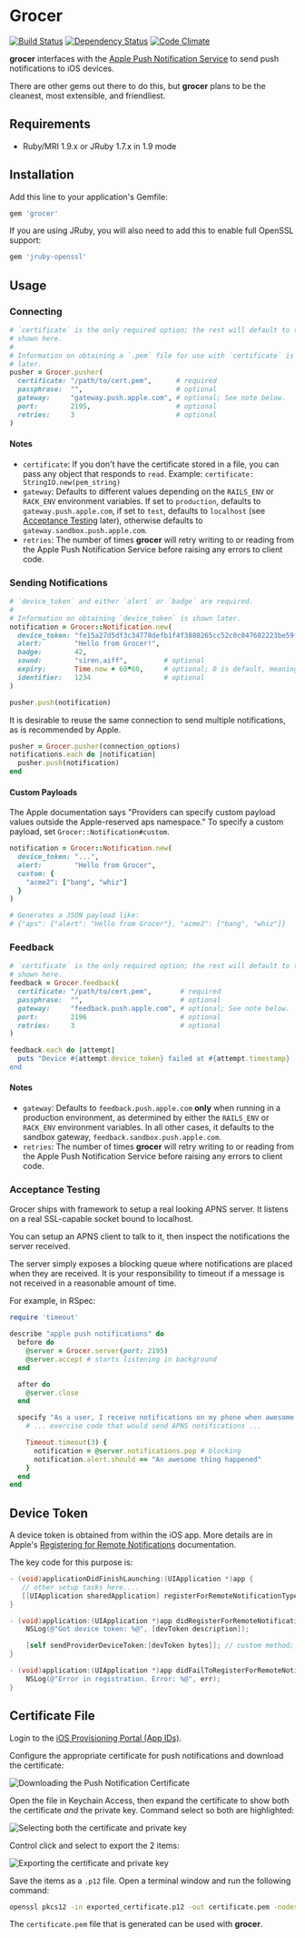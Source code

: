 # Grocer

[![Build Status](https://api.travis-ci.org/highgroove/grocer.png?branch=master)](https://travis-ci.org/highgroove/grocer)
[![Dependency Status](https://gemnasium.com/highgroove/grocer.png)](https://gemnasium.com/highgroove/grocer)
[![Code Climate](https://codeclimate.com/badge.png)](https://codeclimate.com/github/highgroove/grocer)

**grocer** interfaces with the [Apple Push Notification
Service](http://developer.apple.com/library/mac/#documentation/NetworkingInternet/Conceptual/RemoteNotificationsPG/ApplePushService/ApplePushService.html)
to send push notifications to iOS devices.

There are other gems out there to do this, but **grocer** plans to be the
cleanest, most extensible, and friendliest.

## Requirements

* Ruby/MRI 1.9.x or JRuby 1.7.x in 1.9 mode

## Installation

Add this line to your application's Gemfile:

```ruby
gem 'grocer'
```

If you are using JRuby, you will also need to add this to enable full OpenSSL support:

```ruby
gem 'jruby-openssl'
```

## Usage

### Connecting

```ruby
# `certificate` is the only required option; the rest will default to the values
# shown here.
#
# Information on obtaining a `.pem` file for use with `certificate` is shown
# later.
pusher = Grocer.pusher(
  certificate: "/path/to/cert.pem",      # required
  passphrase:  "",                       # optional
  gateway:     "gateway.push.apple.com", # optional; See note below.
  port:        2195,                     # optional
  retries:     3                         # optional
)
```

#### Notes

* `certificate`: If you don't have the certificate stored in a file, you 
  can pass any object that responds to `read`.
  Example: `certificate: StringIO.new(pem_string)`
* `gateway`: Defaults to different values depending on the `RAILS_ENV` or
  `RACK_ENV` environment variables. If set to `production`, defaults to
  `gateway.push.apple.com`, if set to `test`, defaults to `localhost` (see
  [Acceptance Testing](#acceptance-testing) later), otherwise defaults to
  `gateway.sandbox.push.apple.com`.
* `retries`: The number of times **grocer** will retry writing to or reading
  from the Apple Push Notification Service before raising any errors to client
  code.

### Sending Notifications

```ruby
# `device_token` and either `alert` or `badge` are required.
#
# Information on obtaining `device_token` is shown later.
notification = Grocer::Notification.new(
  device_token: "fe15a27d5df3c34778defb1f4f3880265cc52c0c047682223be59fb68500a9a2",
  alert:        "Hello from Grocer!",
  badge:        42,
  sound:        "siren.aiff",         # optional
  expiry:       Time.now + 60*60,     # optional; 0 is default, meaning the message is not stored
  identifier:   1234                  # optional
)

pusher.push(notification)
```

It is desirable to reuse the same connection to send multiple notifications, as
is recommended by Apple.

```ruby
pusher = Grocer.pusher(connection_options)
notifications.each do |notification|
  pusher.push(notification)
end
```

#### Custom Payloads

The Apple documentation says "Providers can specify custom payload values
outside the Apple-reserved aps namespace." To specify a custom payload, set
`Grocer::Notification#custom`.

```ruby
notification = Grocer::Notification.new(
  device_token: "...",
  alert:        "Hello from Grocer",
  custom: {
    "acme2": ["bang", "whiz"]
  }
)

# Generates a JSON payload like:
# {"aps": {"alert": "Hello from Grocer"}, "acme2": ["bang", "whiz"]}
```

### Feedback

```ruby
# `certificate` is the only required option; the rest will default to the values
# shown here.
feedback = Grocer.feedback(
  certificate: "/path/to/cert.pem",       # required
  passphrase:  "",                        # optional
  gateway:     "feedback.push.apple.com", # optional; See note below.
  port:        2196                       # optional
  retries:     3                          # optional
)

feedback.each do |attempt|
  puts "Device #{attempt.device_token} failed at #{attempt.timestamp}
end
```

#### Notes

* `gateway`: Defaults to `feedback.push.apple.com` **only** when running in a
  production environment, as determined by either the `RAILS_ENV` or
  `RACK_ENV` environment variables. In all other cases, it defaults to the
  sandbox gateway, `feedback.sandbox.push.apple.com`.
* `retries`: The number of times **grocer** will retry writing to or reading
  from the Apple Push Notification Service before raising any errors to client
  code.

### Acceptance Testing

Grocer ships with framework to setup a real looking APNS server. It listens on
a real SSL-capable socket bound to localhost.

You can setup an APNS client to talk to it, then inspect the notifications the
server received.

The server simply exposes a blocking queue where notifications are placed when
they are received. It is your responsibility to timeout if a message is not
received in a reasonable amount of time.

For example, in RSpec:

```ruby
require 'timeout'

describe "apple push notifications" do
  before do
    @server = Grocer.server(port: 2195)
    @server.accept # starts listening in background
  end

  after do
    @server.close
  end

  specify "As a user, I receive notifications on my phone when awesome things happen" do
    # ... exercise code that would send APNS notifications ...

    Timeout.timeout(3) {
      notification = @server.notifications.pop # blocking
      notification.alert.should == "An awesome thing happened"
    }
  end
end
```

## Device Token

A device token is obtained from within the iOS app. More details are in Apple's
[Registering for Remote
Notifications](http://developer.apple.com/library/mac/#documentation/NetworkingInternet/Conceptual/RemoteNotificationsPG/IPhoneOSClientImp/IPhoneOSClientImp.html#//apple_ref/doc/uid/TP40008194-CH103-SW1)
documentation.

The key code for this purpose is:

```objective-c
- (void)applicationDidFinishLaunching:(UIApplication *)app {
   // other setup tasks here....
   [[UIApplication sharedApplication] registerForRemoteNotificationTypes:(UIRemoteNotificationTypeAlert | UIRemoteNotificationTypeBadge | UIRemoteNotificationTypeSound)];
}

- (void)application:(UIApplication *)app didRegisterForRemoteNotificationsWithDeviceToken:(NSData *)devToken {
    NSLog(@"Got device token: %@", [devToken description]);

    [self sendProviderDeviceToken:[devToken bytes]]; // custom method; e.g., send to a web service and store
}

- (void)application:(UIApplication *)app didFailToRegisterForRemoteNotificationsWithError:(NSError *)err {
    NSLog(@"Error in registration. Error: %@", err);
}
```

## Certificate File

Login to the [iOS Provisioning Portal (App IDs)](https://developer.apple.com/ios/manage/bundles/index.action).

Configure the appropriate certificate for push notifications and download the
certificate:

![Downloading the Push Notification Certificate](https://img.skitch.com/20120402-gtj3bkqi1kq92kgw2pbr5puk5d.png)

Open the file in Keychain Access, then expand the certificate to show both the
certificate *and* the private key. Command select so both are highlighted:

![Selecting both the certificate and private key](https://img.skitch.com/20120402-e8deartr2uhimaiatgccttkggi.png)

Control click and select to export the 2 items:

![Exporting the certificate and private key](https://img.skitch.com/20120402-mbmgjrybyym846cy58a9kpyxp5.png)

Save the items as a `.p12` file. Open a terminal window and run the following
command:

```bash
openssl pkcs12 -in exported_certificate.p12 -out certificate.pem -nodes -clcerts
```

The `certificate.pem` file that is generated can be used with **grocer**.
